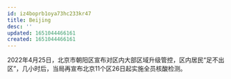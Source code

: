 ```yaml
---
id: iz4boprb1oya73hc233kr47
title: Beijing
desc: ''
updated: 1651044466161
created: 1651044466161
---
```


2022年4月25日，北京市朝阳区宣布对区内大部区域升级管控，区内居民“足不出区”，几小时后，当局再宣布北京11个区26日起实施全员核酸检测。
